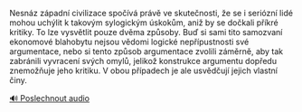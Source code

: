 
Nesnáz západní civilizace spočívá právě ve skutečnosti, že se i seriózní lidé mohou uchýlit k takovým sylogickým úskokům, aniž by se dočkali příkré kritiky. To lze vysvětlit pouze dvěma způsoby. Buď si sami tito samozvaní ekonomové blahobytu nejsou vědomi logické nepřípustnosti své argumentace, nebo si tento způsob argumentace zvolili záměrně, aby tak zabránili vyvracení svých omylů, jelikož konstrukce argumentu dopředu znemožňuje jeho kritiku. V obou případech je ale usvědčují jejich vlastní činy.

[🔊 Poslechnout audio](/data/7-paragraphs/audio/chapter_165/para_006-Nesnz-zpadn-civilizace-spov-prv-ve-skuten.mp3)
